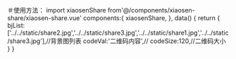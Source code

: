 ＃使用方法：
import xiaosenShare from'@/components/xiaosen-share/xiaosen-share.vue'
	components:{
			xiaosenShare,
		},
    data() {
			return {
				bjList: ['../../static/share2.jpg','../../static/share3.jpg','../../static/share1.jpg','../../static/share3.jpg'],//背景图列表
				codeVal:'二维码内容',//
				codeSize:120,//二维码大小
			}
		}
